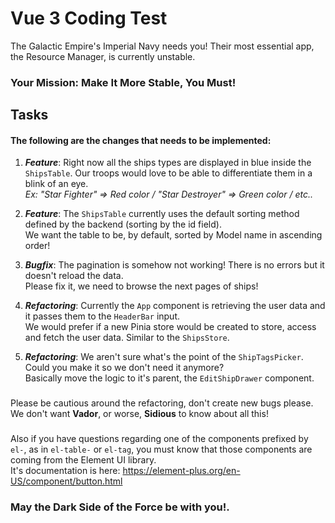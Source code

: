 # Vue 3 Coding Test

The Galactic Empire's Imperial Navy needs you!
Their most essential app, the Resource Manager, is currently unstable.

### Your Mission: Make It More Stable, You Must!

## Tasks
#### The following are the changes that needs to be implemented:
1. **_Feature_**: Right now all the ships types are displayed in blue inside the `ShipsTable`. Our troops would love to be able to differentiate them in a blink of an eye.  
_Ex: "Star Fighter" => Red color / "Star Destroyer" => Green color / etc.._
 
 
2. **_Feature_**: The `ShipsTable` currently uses the default sorting method defined by the backend (sorting by the id field).  
We want the table to be, by default, sorted by Model name in ascending order!


3. **_Bugfix_**: The pagination is somehow not working! There is no errors but it doesn't reload the data.  
Please fix it, we need to browse the next pages of ships!


4. **_Refactoring_**: Currently the `App` component is retrieving the user data and it passes them to the `HeaderBar` input.  
We would prefer if a new Pinia store would be created to store, access and fetch the user data. Similar to the `ShipsStore`.


5. **_Refactoring_**: We aren't sure what's the point of the `ShipTagsPicker`. Could you make it so we don't need it anymore?  
Basically move the logic to it's parent, the `EditShipDrawer` component.

###
Please be cautious around the refactoring, don't create new bugs please.  
We don't want **Vador**, or worse, **Sidious** to know about all this!
###
Also if you have questions regarding one of the components prefixed by `el-`, as in `el-table-` or `el-tag`,
you must know that those components are coming from the Element UI library.
<br>It's documentation is here: https://element-plus.org/en-US/component/button.html

### May the Dark Side of the Force be with you!.
